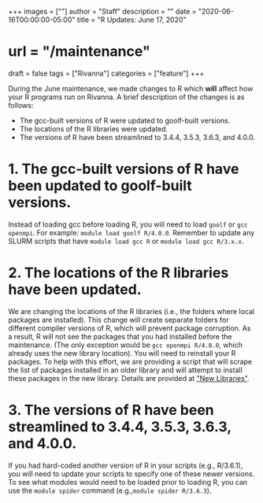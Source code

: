 +++
images = [""]
author = "Staff"
description = ""
date = "2020-06-16T00:00:00-05:00"
title = "R Updates: June 17, 2020"
# url = "/maintenance"
draft = false
tags = ["Rivanna"]
categories = ["feature"]
+++

During the June maintenance, we made changes to R which **will** affect how your R programs run on Rivanna. A brief description of the changes is as follows:
<!--more-->

* The gcc-built versions of R were updated to goolf-built versions.
* The locations of the R libraries were updated.
* The versions of R have been streamlined to 3.4.4, 3.5.3, 3.6.3, and 4.0.0.

# 1. The gcc-built versions of R have been updated to goolf-built versions.
Instead of loading gcc before loading R, you will need to load `goolf` or `gcc openmpi`.  For example:  `module load goolf R/4.0.0`. 
Remember to update any SLURM scripts that have `module load gcc R` or `module load gcc R/3.x.x`.  

# 2. The locations of the R libraries have been updated.
We are changing the locations of the R libraries (i.e., the folders where local packages are installed).  This change will create separate folders for different compiler versions of R, which will prevent package corruption.
As a result, R will not see the packages that you had installed before the maintenance.  (The only exception would be `gcc openmpi R/4.0.0`, which already uses the new library location).  You will need to reinstall your R packages.  To help with this effort, we are providing a script that will scrape the list of packages installed in an older library and will attempt to install these packages in the new library. Details are provided at ["New Libraries"](/userinfo/transition_new_r_libraries).

# 3. The versions of R have been streamlined to 3.4.4, 3.5.3, 3.6.3, and 4.0.0.
If you had hard-coded another version of R in your scripts (e.g., R/3.6.1), you will need to update your scripts to specify one of these newer versions.
To see what modules would need to be loaded prior to loading R, you can use the `module spider` command (e.g.,`module spider R/3.6.3`).
